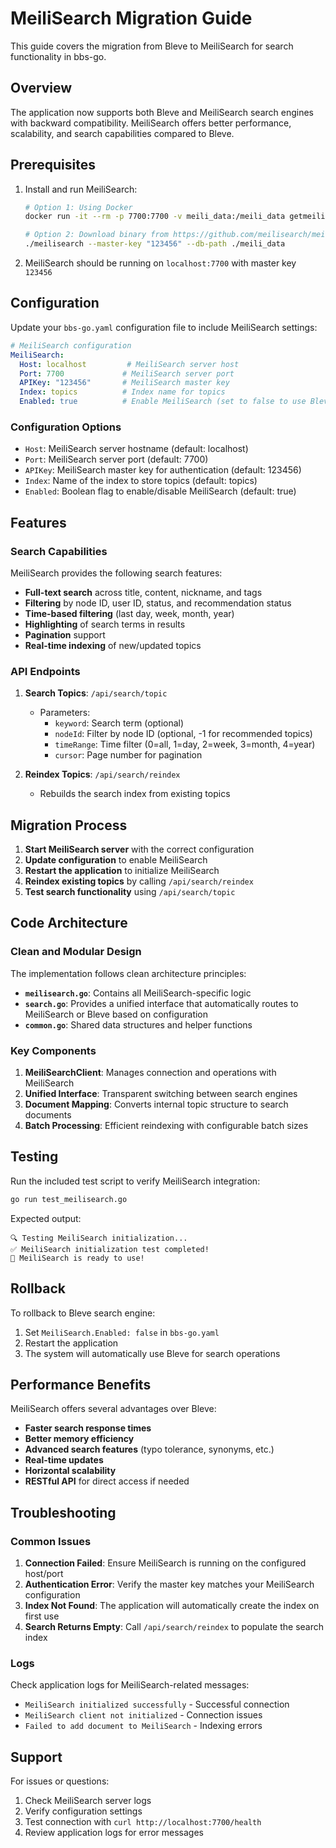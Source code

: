 # MeiliSearch Migration Guide

This guide covers the migration from Bleve to MeiliSearch for search functionality in bbs-go.

## Overview

The application now supports both Bleve and MeiliSearch search engines with backward compatibility. MeiliSearch offers better performance, scalability, and search capabilities compared to Bleve.

## Prerequisites

1. Install and run MeiliSearch:
   ```bash
   # Option 1: Using Docker
   docker run -it --rm -p 7700:7700 -v meili_data:/meili_data getmeili/meilisearch:latest

   # Option 2: Download binary from https://github.com/meilisearch/meilisearch/releases
   ./meilisearch --master-key "123456" --db-path ./meili_data
   ```

2. MeiliSearch should be running on `localhost:7700` with master key `123456`

## Configuration

Update your `bbs-go.yaml` configuration file to include MeiliSearch settings:

```yaml
# MeiliSearch configuration
MeiliSearch:
  Host: localhost         # MeiliSearch server host
  Port: 7700             # MeiliSearch server port
  APIKey: "123456"       # MeiliSearch master key
  Index: topics          # Index name for topics
  Enabled: true          # Enable MeiliSearch (set to false to use Bleve instead)
```

### Configuration Options

- `Host`: MeiliSearch server hostname (default: localhost)
- `Port`: MeiliSearch server port (default: 7700)  
- `APIKey`: MeiliSearch master key for authentication (default: 123456)
- `Index`: Name of the index to store topics (default: topics)
- `Enabled`: Boolean flag to enable/disable MeiliSearch (default: true)

## Features

### Search Capabilities

MeiliSearch provides the following search features:

- **Full-text search** across title, content, nickname, and tags
- **Filtering** by node ID, user ID, status, and recommendation status
- **Time-based filtering** (last day, week, month, year)
- **Highlighting** of search terms in results
- **Pagination** support
- **Real-time indexing** of new/updated topics

### API Endpoints

1. **Search Topics**: `/api/search/topic`
   - Parameters:
     - `keyword`: Search term (optional)
     - `nodeId`: Filter by node ID (optional, -1 for recommended topics)
     - `timeRange`: Time filter (0=all, 1=day, 2=week, 3=month, 4=year)
     - `cursor`: Page number for pagination

2. **Reindex Topics**: `/api/search/reindex`
   - Rebuilds the search index from existing topics

## Migration Process

1. **Start MeiliSearch server** with the correct configuration
2. **Update configuration** to enable MeiliSearch
3. **Restart the application** to initialize MeiliSearch
4. **Reindex existing topics** by calling `/api/search/reindex`
5. **Test search functionality** using `/api/search/topic`

## Code Architecture

### Clean and Modular Design

The implementation follows clean architecture principles:

- **`meilisearch.go`**: Contains all MeiliSearch-specific logic
- **`search.go`**: Provides a unified interface that automatically routes to MeiliSearch or Bleve based on configuration
- **`common.go`**: Shared data structures and helper functions

### Key Components

1. **MeiliSearchClient**: Manages connection and operations with MeiliSearch
2. **Unified Interface**: Transparent switching between search engines
3. **Document Mapping**: Converts internal topic structure to search documents
4. **Batch Processing**: Efficient reindexing with configurable batch sizes

## Testing

Run the included test script to verify MeiliSearch integration:

```bash
go run test_meilisearch.go
```

Expected output:
```
🔍 Testing MeiliSearch initialization...
✅ MeiliSearch initialization test completed!
🎉 MeiliSearch is ready to use!
```

## Rollback

To rollback to Bleve search engine:

1. Set `MeiliSearch.Enabled: false` in `bbs-go.yaml`
2. Restart the application
3. The system will automatically use Bleve for search operations

## Performance Benefits

MeiliSearch offers several advantages over Bleve:

- **Faster search response times**
- **Better memory efficiency**
- **Advanced search features** (typo tolerance, synonyms, etc.)
- **Real-time updates**
- **Horizontal scalability**
- **RESTful API** for direct access if needed

## Troubleshooting

### Common Issues

1. **Connection Failed**: Ensure MeiliSearch is running on the configured host/port
2. **Authentication Error**: Verify the master key matches your MeiliSearch configuration
3. **Index Not Found**: The application will automatically create the index on first use
4. **Search Returns Empty**: Call `/api/search/reindex` to populate the search index

### Logs

Check application logs for MeiliSearch-related messages:
- `MeiliSearch initialized successfully` - Successful connection
- `MeiliSearch client not initialized` - Connection issues
- `Failed to add document to MeiliSearch` - Indexing errors

## Support

For issues or questions:
1. Check MeiliSearch server logs
2. Verify configuration settings
3. Test connection with `curl http://localhost:7700/health`
4. Review application logs for error messages